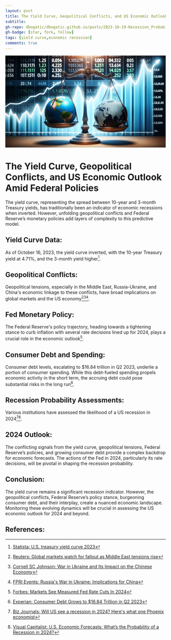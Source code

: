 ```yaml
---
layout: post
title: The Yield Curve, Geopolitical Conflicts, and US Economic Outlook Amid Federal Policies
subtitle:
gh-repo: dbogatic/dbogatic.github.io/posts/2023-10-19-Recession_Probability.md
gh-badge: [star, fork, follow]
tags: [yield curve,economic recession]
comments: true
---
```

![dalle_world](/assets/img/dalle_world.png)

# The Yield Curve, Geopolitical Conflicts, and US Economic Outlook Amid Federal Policies

The yield curve, representing the spread between 10-year and 3-month Treasury yields, has traditionally been an indicator of economic recessions when inverted. However, unfolding geopolitical conflicts and Federal Reserve’s monetary policies add layers of complexity to this predictive model.

## Yield Curve Data:
As of October 16, 2023, the yield curve inverted, with the 10-year Treasury yield at 4.71%, and the 3-month yield higher[^1].

## Geopolitical Conflicts:
Geopolitical tensions, especially in the Middle East, Russia-Ukraine, and China's economic linkage to these conflicts, have broad implications on global markets and the US economy[^2][^3][^4].

## Fed Monetary Policy:
The Federal Reserve's policy trajectory, heading towards a tightening stance to curb inflation with several rate decisions lined up for 2024, plays a crucial role in the economic outlook[^5].

## Consumer Debt and Spending:
Consumer debt levels, escalating to $16.84 trillion in Q2 2023, underlie a portion of consumer spending. While this debt-fueled spending propels economic activity in the short term, the accruing debt could pose substantial risks in the long run[^6].

## Recession Probability Assessments:
Various institutions have assessed the likelihood of a US recession in 2024[^7][^8].

## 2024 Outlook:
The conflicting signals from the yield curve, geopolitical tensions, Federal Reserve’s policies, and growing consumer debt provide a complex backdrop for economic forecasts. The actions of the Fed in 2024, particularly its rate decisions, will be pivotal in shaping the recession probability.

## Conclusion:
The yield curve remains a significant recession indicator. However, the geopolitical conflicts, Federal Reserve’s policy stance, burgeoning consumer debt, and their interplay, create a nuanced economic landscape. Monitoring these evolving dynamics will be crucial in assessing the US economic outlook for 2024 and beyond.


## References:
[^1]: [Statista: U.S. treasury yield curve 2023](https://www.statista.com/statistics/1058454/yield-curve-usa/#:~:text=Treasury%20yield%20curve%20in%20the%20U.S.%20October%202023&text=As%20of%20October%2016%2C%202023,year%20bond%20was%205.09%20percent.)
[^2]: [Reuters: Global markets watch for fallout as Middle East tensions rise](https://www.reuters.com/article/israel-palestinians-markets-idCAKBN31F01V)
[^3]: [Cornell SC Johnson: War in Ukraine and Its Impact on the Chinese Economy](https://business.cornell.edu/hub/2022/04/19/war-ukraine-impact-chinese-economy/)
[^4]: [FPRI Events: Russia's War in Ukraine: Implications for China](https://www.fpri.org/event/2022/russias-war-in-ukraine-implications-for-china/)
[^5]: [Forbes: Markets See Measured Fed Rate Cuts In 2024](https://www.forbes.com/sites/simonmoore/2023/10/17/markets-see-measured-fed-rate-cuts-in-2024/?sh=129742321741)
[^6]: [Experian: Consumer Debt Grows to $16.84 Trillion in Q2 2023](https://www.experian.com/blogs/ask-experian/research/consumer-debt-review-update/#:~:text=Consumers%20accumulated%20an%20additional%20%2473,owe%20%2416.84%20trillion%20to%20lenders.)
[^7]: [Biz Journals: Will US see a recession in 2024? Here's what one Phoenix economist](https://www.bizjournals.com/phoenix/news/2023/10/09/economic-forecast-phoenix-chamber-2024.html)
[^8]: [Visual Capitalist: U.S. Economic Forecasts: What’s the Probability of a Recession in 2024?](https://www.visualcapitalist.com/united-states-recession-in-2024-economic-forecasts/)



